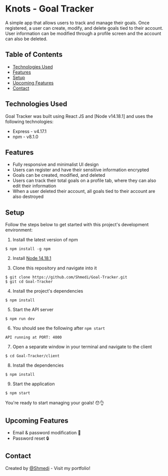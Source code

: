 # Knots - Goal Tracker

A simple app that allows users to track and manage their goals. Once registered, a user can create, modify, and delete goals tied to their account. User information can be modified through a profile screen and the account can also be deleted.

## Table of Contents

- [Technologies Used](#technologies-used)
- [Features](#features)
- [Setup](#setup)
- [Upcoming Features](#upcoming-features)
- [Contact](#contact)

## Technologies Used

Goal Tracker was built using React JS and [Node v14.18.1] and uses the following technologies:

- Express - v4.17.1
- npm - v8.1.0

## Features

- Fully responsive and minimalist UI design
- Users can register and have their sensitive information encrypted
- Goals can be created, modified, and deleted
- Users can track their total goals on a profile tab, where they can also edit their information
- When a user deleted their account, all goals tied to their account are also destroyed

## Setup

Follow the steps below to get started with this project's development environment:

1. Install the latest version of npm

```
$ npm install -g npm
```

2. Install [Node 14.18.1](https://nodejs.org/en/download/)

3. Clone this repository and navigate into it

```
$ git clone https://github.com/Shmedi/Goal-Tracker.git
$ git cd Goal-Tracker
```

4. Install the project's dependencies

```
$ npm install
```

5. Start the API server

```
$ npm run dev
```

6. You should see the following after `npm start`

```
API running at PORT: 4000
```

7. Open a separate window in your terminal and navigate to the client

```
$ cd Goal-Tracker/client
```

8. Install the dependencies

```
$ npm install
```

9. Start the application

```
$ npm start
```

You're ready to start managing your goals! :hushed::ok_hand:

## Upcoming Features

- Email & password modification :pencil:
- Password reset :lock:

## Contact

Created by [@Shmedi](https://eduardtupy.co/) - Visit my portfolio!

